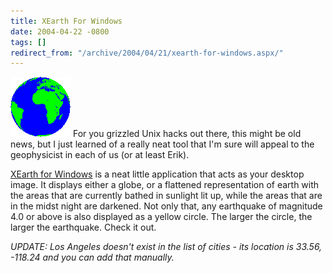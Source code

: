 ```yaml
---
title: XEarth For Windows
date: 2004-04-22 -0800
tags: []
redirect_from: "/archive/2004/04/21/xearth-for-windows.aspx/"
---
```


![XEarth](/images/xearth.gif) For you grizzled Unix hacks out there,
this might be old news, but I just learned of a really neat tool that
I'm sure will appeal to the geophysicist in each of us (or at least
Erik).

[XEarth for Windows](http://www.hewgill.com/xearth/) is a neat little
application that acts as your desktop image. It displays either a globe,
or a flattened representation of earth with the areas that are currently
bathed in sunlight lit up, while the areas that are in the midst night
are darkened. Not only that, any earthquake of magnitude 4.0 or above is
also displayed as a yellow circle. The larger the circle, the larger the
earthquake. Check it out.

*UPDATE: Los Angeles doesn't exist in the list of cities - its location
is 33.56, -118.24 and you can add that manually.*

